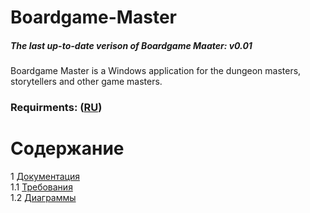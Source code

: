 # Boardgame-Master

##### The last up-to-date verison of Boardgame Maater: v0.01
Boardgame Master is a Windows application for the dungeon masters, storytellers and other game masters.
### Requirments: ([RU](https://github.com/Kiruga/Boardgame-Master/blob/master/Documentation/Requirements.md))

# Содержание
1 [Документация](Documentation)  
1.1 [Требования](https://github.com/Kiruga/Boardgame-Master/blob/master/Documentation/Requirements.md)  
1.2 [Диаграммы](https://github.com/Kiruga/Boardgame-Master/blob/master/Documentation/Diagrams/Diagrams.md)  
